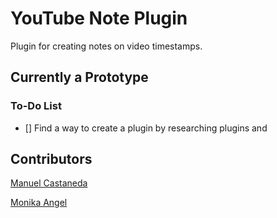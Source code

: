 # YouTube Note Plugin

Plugin for creating notes on video timestamps.

## Currently a Prototype
### To-Do List
- [] Find a way to create a plugin by researching plugins and 

## Contributors
[Manuel Castaneda](https://github.com/Lucidreline)

[Monika Angel](https://github.com/Manikia)